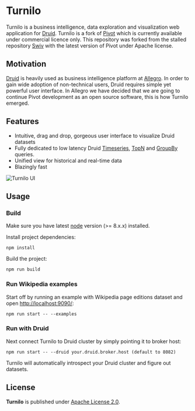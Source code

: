 # Turnilo

Turnilo is a business intelligence, data exploration and visualization web application for [Druid](http://druid.io/).
Turnilo is a fork of [Pivot](https://github.com/implydata/pivot) which is currently available under commercial licence only.
This repository was forked from the stalled repository [Swiv](https://github.com/yahoo/swiv) 
with the latest version of Pivot under Apache license.

## Motivation

[Druid](https://github.com/druid-io/druid) is heavily used as business intelligence platform at [Allegro](https://allegro.tech/).
In order to gain wide adoption of non-technical users, Druid requires simple yet powerful user interface.
In Allegro we have decided that we are going to continue Pivot development as an open source software,
this is how Turnilo emerged.


## Features

* Intuitive, drag and drop, gorgeous user interface to visualize Druid datasets
* Fully dedicated to low latency Druid 
[Timeseries](http://druid.io/docs/latest/querying/timeseriesquery.html), 
[TopN](http://druid.io/docs/latest/querying/topnquery.html) and 
[GroupBy](http://druid.io/docs/latest/querying/groupbyquery.html) queries.
* Unified view for historical and real-time data
* Blazingly fast

![Turnilo UI](https://github.com/allegro/turnilo/raw/master/docs/images/drag-and-drop.gif)

## Usage

### Build

Make sure you have latest [node](https://nodejs.org/) version (>= 8.x.x) installed.

Install project dependencies:

```
npm install
```

Build the project:

```
npm run build
```

### Run Wikipedia examples

Start off by running an example with Wikipedia page editions dataset and open [http://localhost:9090/](http://localhost:9090/):

```
npm run start -- --examples
```

### Run with Druid

Next connect Turnilo to Druid cluster by simply pointing it to broker host:

```
npm run start -- --druid your.druid.broker.host (default to 8082)
```

Turnilo will automatically introspect your Druid cluster and figure out datasets.

## License

**Turnilo** is published under [Apache License 2.0](http://www.apache.org/licenses/LICENSE-2.0).
